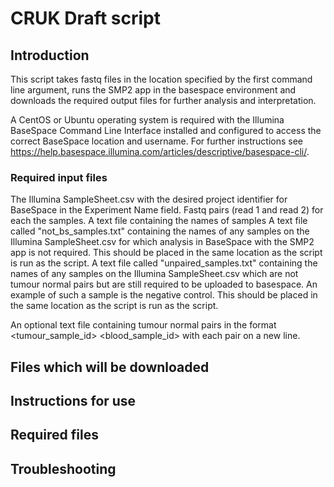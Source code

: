 # CRUK Draft script
## Introduction
This script takes fastq files in the location specified by the first command line argument, runs the SMP2 app in the 
basespace environment and downloads the required output files for further analysis and interpretation.


A CentOS or Ubuntu operating system is required with the Illumina BaseSpace Command Line Interface installed and 
configured to access the correct BaseSpace location and username. For further instructions see 
https://help.basespace.illumina.com/articles/descriptive/basespace-cli/.


### Required input files
The Illumina SampleSheet.csv with the desired project identifier for BaseSpace in the Experiment Name field.
Fastq pairs (read 1 and read 2) for each the samples.
A text file containing the names of samples 
A text file called "not_bs_samples.txt" containing the names of any samples on the Illumina SampleSheet.csv for which
analysis in BaseSpace with the SMP2 app is not required. This should be placed in the same location as the script is run
as the script.
A text file called "unpaired_samples.txt" containing the names of any samples on the Illumina SampleSheet.csv which are
not tumour normal pairs but are still required to be uploaded to basespace. An example of such a sample is the negative control. 
This should be placed in the same location as the script is run
as the script.

An optional text file containing tumour normal pairs in the format <tumour_sample_id> <tab> <blood_sample_id> with each 
pair on a new line.

## Files which will be downloaded



## Instructions for use



## Required files



## Troubleshooting

